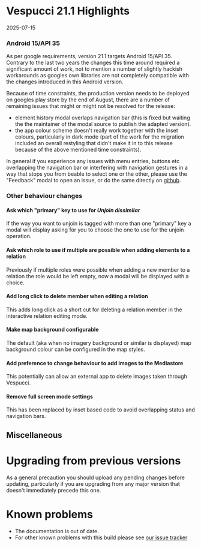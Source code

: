 # Vespucci 21.1 Highlights

2025-07-15

### Android 15/API 35

As per google requirements, version 21.1 targets Android 15/API 35. Contrary to the last two years the changes this time around required a significant amount of work, not to mention a number of slightly hackish workarounds as googles own libraries are not completely compatible with the changes introduced in this Android version. 

Because of time constraints, the production version needs to be deployed on googles play store by the end of August, there are a number of remaining issues that might or might not be resolved for the release:

- element history modal overlaps navigation bar (this is fixed but waiting the the maintainer of the modal source to publish the adapted version). 
- the app colour scheme doesn't really work together with the inset colours, particularly in dark mode (part of the work for the migration included an overall restyling that didn't make it in to this release because of the above mentioned time constraints). 

In general if you experience any issues with menu entries, buttons etc overlapping the navigation bar or interfering with navigation gestures in a way that stops you from beable to select one or the other, please use the "Feedback" modal to open an issue, or do the same directly on [github](https://github.com/MarcusWolschon/osmeditor4android/issues). 

### Other behaviour changes 

#### Ask which "primary" key to use for _Unjoin dissimilar_

If the way you want to unjoin is tagged with more than one "primary" key a modal will display asking for you to choose the one to use for the unjoin operation.

#### Ask which role to use if multiple are possible when adding elements to a relation

Previously if multiple roles were possible when adding a new member to a relation the role would be left empty, now a modal will be displayed with a choice.

#### Add long click to delete member when editing a relation

This adds long click as a short cut for deleting a relation member in the interactive relation editing mode. 

#### Make map background configurable

The default (aka when no imagery background or similar is displayed) map background colour can be configured in the map styles.

#### Add preference to change behaviour to add images to the Mediastore

This potentially can allow an external app to delete images taken through Vespucci.

#### Remove full screen mode settings

This has been replaced by inset based code to avoid overlapping status and navigation bars.

## Miscellaneous

# Upgrading from previous versions

As a general precaution you should upload any pending changes before updating, particularly if you are upgrading from any major version that doesn't immediately precede this one. 

# Known problems

* The documentation is out of date.
* For other known problems with this build please see [our issue tracker](https://github.com/MarcusWolschon/osmeditor4android/issues)
